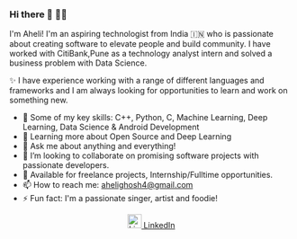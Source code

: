 ### Hi there 👋 👩‍💻

I'm Aheli! I'm an aspiring technologist from India 🇮🇳 who is passionate about creating software to elevate people and build community. I have worked with CitiBank,Pune as a technology analyst intern and solved a business problem with Data Science. 

✨ I have experience working with a range of different languages and frameworks and I am always looking for opportunities to learn and work on something new. 

- 🔭 Some of my key skills:  C++, Python, C, Machine Learning, Deep Learning, Data Science & Android Development
- 🌱 Learning more about Open Source and Deep Learning
- 💬 Ask me about anything and everything!
- 👯 I’m looking to collaborate on promising software projects with passionate developers.
- 💼 Available for freelance projects, Internship/Fulltime opportunities.
- 📫 How to reach me: ahelighosh4@gmail.com
- ⚡ Fun fact: I'm a passionate singer, artist and foodie!

<p align='center'>  
  <a href="https://www.linkedin.com/in/aheli-ghosh" rel="nofollow noreferrer">
    <img height="25" src="https://i.stack.imgur.com/gVE0j.png" alt="LinkedIn"> LinkedIn
  </a>
</p>


